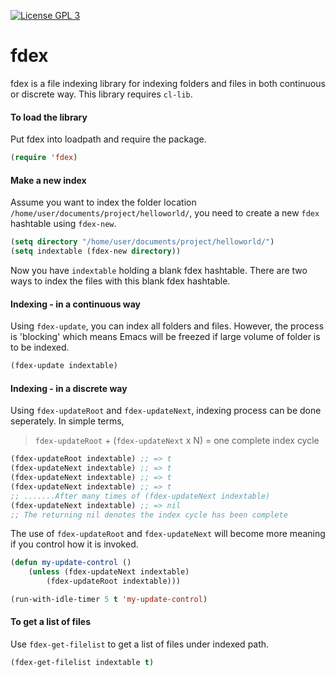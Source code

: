 [![License GPL 3][badge-license]](http://www.gnu.org/licenses/gpl-3.0.txt)

# fdex
fdex is a file indexing library for indexing folders and files in both continuous or discrete way. This library requires `cl-lib`.



#### To load the library
Put fdex into loadpath and require the package.

```el
(require 'fdex)
```


#### Make a new index
Assume you want to index the folder location
`/home/user/documents/project/helloworld/`,
you need to create a new `fdex` hashtable using `fdex-new`.

```el
(setq directory "/home/user/documents/project/helloworld/")
(setq indextable (fdex-new directory))
```

Now you have `indextable` holding a blank fdex hashtable.
There are two ways to index the files with this blank fdex hashtable.


#### Indexing - in a continuous way
Using `fdex-update`, you can index all folders and files. However, the process is 'blocking' which means Emacs will be freezed if large volume of folder is to be indexed.

```el
(fdex-update indextable)
```


#### Indexing - in a discrete way
Using `fdex-updateRoot` and `fdex-updateNext`, indexing process can be done seperately. In simple terms,
> `fdex-updateRoot` + (`fdex-updateNext` x N) = one complete index cycle

```el
(fdex-updateRoot indextable) ;; => t
(fdex-updateNext indextable) ;; => t
(fdex-updateNext indextable) ;; => t
(fdex-updateNext indextable) ;; => t
;; .......After many times of (fdex-updateNext indextable)
(fdex-updateNext indextable) ;; => nil
;; The returning nil denotes the index cycle has been complete
```

The use of `fdex-updateRoot` and `fdex-updateNext` will become more meaning if you control how it is invoked.

```el
(defun my-update-control ()
    (unless (fdex-updateNext indextable)
        (fdex-updateRoot indextable)))

(run-with-idle-timer 5 t 'my-update-control)
```


#### To get a list of files
Use `fdex-get-filelist` to get a list of files under indexed path.

```el
(fdex-get-filelist indextable t)
```


[badge-license]: https://img.shields.io/badge/license-GPL_3-green.svg
